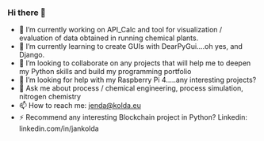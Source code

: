 ### Hi there 👋

- 🔭 I’m currently working on API_Calc and tool for visualization / evaluation of data obtained in running chemical plants.
- 🌱 I’m currently learning to create GUIs with DearPyGui....oh yes, and Django.
- 👯 I’m looking to collaborate on any projects that will help me to deepen my Python skills and build my programming portfolio
- 🤔 I’m looking for help with my Raspberry Pi 4.....any interesting projects?
- 💬 Ask me about process / chemical engineering, process simulation, nitrogen chemistry
- 📫 How to reach me: jenda@kolda.eu  
- ⚡ Recommend any interesting Blockchain project in Python?
Linkedin: linkedin.com/in/jankolda

